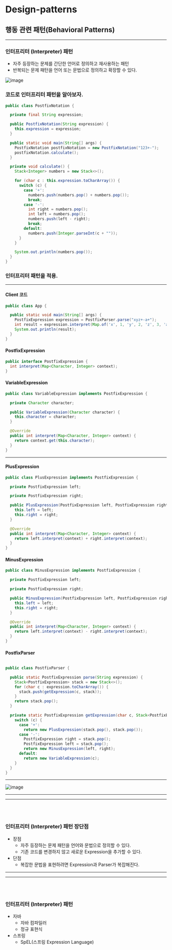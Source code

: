 # Design-patterns
## 행동 관련 패턴(Behavioral Patterns)

---
### 인터프리터 (Interpreter) 패턴
* 자주 등장하는 문제를 간단한 언어로 정의하고 재사용하는 패턴
* 반복되는 문제 패턴을 언어 또는 문법으로 정의하고 확장할 수 있다.

![image](https://user-images.githubusercontent.com/60100532/201877319-ce5eabaf-85eb-4afb-b7e6-4b9eac9c2bc5.png)

### 코드로 인터프리터 패턴을 알아보자.

```java
public class PostfixNotation {

  private final String expression;

  public PostfixNotation(String expression) {
    this.expression = expression;
  }

  public static void main(String[] args) {
    PostfixNotation postfixNotation = new PostfixNotation("123+-");
    postfixNotation.calculate();
  }

  private void calculate() {
    Stack<Integer> numbers = new Stack<>();

    for (char c : this.expression.toCharArray()) {
      switch (c) {
        case '+':
          numbers.push(numbers.pop() + numbers.pop());
          break;
        case '-':
          int right = numbers.pop();
          int left = numbers.pop();
          numbers.push(left - right);
          break;
        default:
          numbers.push(Integer.parseInt(c + ""));
      }
    }

    System.out.println(numbers.pop());
  }
}

```

### 인터프리터 패턴을 적용.

---  
#### Client 코드
```java
public class App {

  public static void main(String[] args) {
    PostfixExpression expression = PostfixParser.parse("xyz+-a+");
    int result = expression.interpret(Map.of('x', 1, 'y', 2, 'z', 3, 'a', 4));
    System.out.println(result);
  }
}

```
#### PostfixExpression
```java
public interface PostfixExpression {
  int interpret(Map<Character, Integer> context);
}
```

#### VariableExpression
```java
public class VariableExpression implements PostfixExpression {

  private Character character;

  public VariableExpression(Character character) {
    this.character = character;
  }

  @Override
  public int interpret(Map<Character, Integer> context) {
    return context.get(this.character);
  }
}

```
---
 
#### PlusExpression
```java
public class PlusExpression implements PostfixExpression {

  private PostfixExpression left;

  private PostfixExpression right;

  public PlusExpression(PostfixExpression left, PostfixExpression right) {
    this.left = left;
    this.right = right;
  }

  @Override
  public int interpret(Map<Character, Integer> context) {
    return left.interpret(context) + right.interpret(context);
  }
}

```

#### MinusExpression
````java
public class MinusExpression implements PostfixExpression {

  private PostfixExpression left;

  private PostfixExpression right;

  public MinusExpression(PostfixExpression left, PostfixExpression right) {
    this.left = left;
    this.right = right;
  }

  @Override
  public int interpret(Map<Character, Integer> context) {
    return left.interpret(context) - right.interpret(context);
  }
}

````

#### PostfixParser
```java

public class PostfixParser {

  public static PostfixExpression parse(String expression) {
    Stack<PostfixExpression> stack = new Stack<>();
    for (char c : expression.toCharArray()) {
      stack.push(getExpression(c, stack));
    }
    return stack.pop();
  }

  private static PostfixExpression getExpression(char c, Stack<PostfixExpression> stack) {
    switch (c) {
      case '+':
        return new PlusExpression(stack.pop(), stack.pop());
      case '-':
        PostfixExpression right = stack.pop();
        PostfixExpression left = stack.pop();
        return new MinusExpression(left, right);
      default:
        return new VariableExpression(c);
    }
  }
}

```
---
![image](https://user-images.githubusercontent.com/60100532/201884792-fc9406bc-e252-4c71-a323-c3bd8785a766.png)
___
___

<br/> 

<br/> 

### 인터프리터 (Interpreter) 패턴 장단점
* 장점
    * 자주 등장하는 문제 패턴을 언어와 문법으로 정의할 수 있다.
    * 기존 코드를 변경하지 않고 새로운 Expression을 추가할 수 있다.
* 단점
    * 복잡한 문법을 표현하려면 Expression과 Parser가 복잡해진다.


___
___

<br/> 

<br/> 

### 인터프리터 (Interpreter) 패턴

* 자바
  * 자바 컴파일러
  * 정규 표현식
* 스프링
  * SpEL(스프링 Expression Language)
